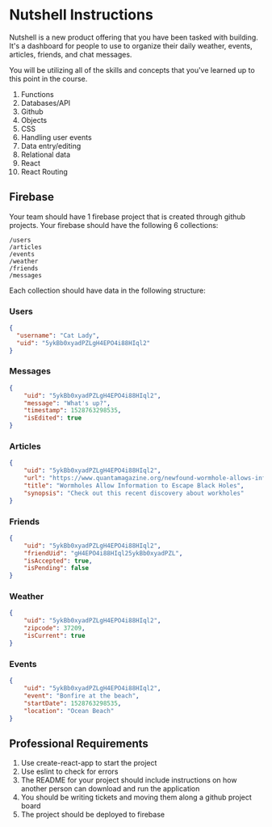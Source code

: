 # Nutshell Instructions

Nutshell is a new product offering that you have been tasked with building. It's a dashboard for people to use to organize their daily weather, events, articles, friends, and chat messages.

You will be utilizing all of the skills and concepts that you've learned up to this point in the course.

1. Functions
1. Databases/API
1. Github
1. Objects
1. CSS
1. Handling user events
1. Data entry/editing
1. Relational data
1. React
1. React Routing


## Firebase
Your team should have 1 firebase project that is created through github projects.  Your firebase should have the following 6 collections:
```
/users
/articles
/events
/weather
/friends
/messages
```

Each collection should have data in the following structure:
### Users

```json
{
  "username": "Cat Lady",
  "uid": "5ykBb0xyadPZLgH4EPO4i88HIql2"
}
```

### Messages

```json
{
    "uid": "5ykBb0xyadPZLgH4EPO4i88HIql2",
    "message": "What's up?",
    "timestamp": 1528763298535,
    "isEdited": true
}
```

### Articles

```json
{
    "uid": "5ykBb0xyadPZLgH4EPO4i88HIql2",
    "url": "https://www.quantamagazine.org/newfound-wormhole-allows-information-to-escape-black-holes-20171023/",
    "title": "Wormholes Allow Information to Escape Black Holes",
    "synopsis": "Check out this recent discovery about workholes"
}
```

### Friends

```json
{
    "uid": "5ykBb0xyadPZLgH4EPO4i88HIql2",
    "friendUid": "gH4EPO4i88HIql25ykBb0xyadPZL",
    "isAccepted": true,
    "isPending": false
}
```

### Weather

```json
{
    "uid": "5ykBb0xyadPZLgH4EPO4i88HIql2",
    "zipcode": 37209,
    "isCurrent": true
}
```

### Events

```json
{
    "uid": "5ykBb0xyadPZLgH4EPO4i88HIql2",
    "event": "Bonfire at the beach",
    "startDate": 1528763298535,
    "location": "Ocean Beach"
}
```

## Professional Requirements

1. Use create-react-app to start the project
1. Use eslint to check for errors
1. The README for your project should include instructions on how another person can download and run the application
1. You should be writing tickets and moving them along a github project board
1. The project should be deployed to firebase